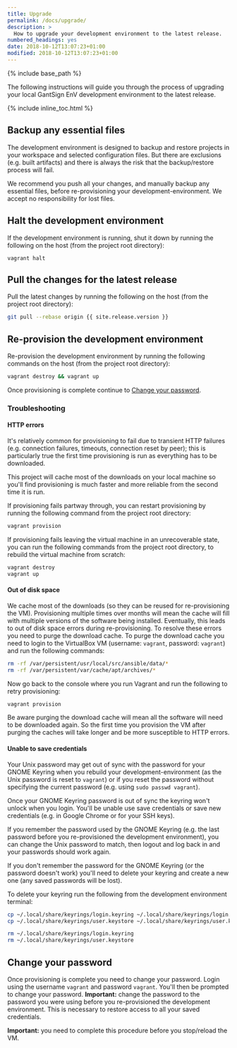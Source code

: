```yaml
---
title: Upgrade
permalink: /docs/upgrade/
description: >
  How to upgrade your development environment to the latest release.
numbered_headings: yes
date: 2018-10-12T13:07:23+01:00
modified: 2018-10-12T13:07:23+01:00
---
```


{% include base_path %}

The following instructions will guide you through the process of upgrading your
local GantSign EnV development environment to the latest release.

{% include inline_toc.html %}

## Backup any essential files

The development environment is designed to backup and restore projects in your
workspace and selected configuration files. But there are exclusions (e.g. built
artifacts) and there is always the risk that the backup/restore process will
fail.

We recommend you push all your changes, and manually backup any essential files,
before re-provisioning your development-environment. We accept no responsibility
for lost files.

## Halt the development environment

If the development environment is running, shut it down by running the following
on the host (from the project root directory):

```
vagrant halt
```

## Pull the changes for the latest release

Pull the latest changes by running the following on the host (from the project
root directory):

```bash
git pull --rebase origin {{ site.release.version }}
```

## Re-provision the development environment

Re-provision the development environment by running the following commands on
the host (from the project root directory):

```bash
vagrant destroy && vagrant up
```

Once provisioning is complete continue to
[Change your password](#change-your-password).

### Troubleshooting

#### HTTP errors

It's relatively common for provisioning to fail due to transient HTTP failures
(e.g. connection failures, timeouts, connection reset by peer); this is
particularly true the first time provisioning is run as everything has to be
downloaded.

This project will cache most of the downloads on your local machine so you'll
find provisioning is much faster and more reliable from the second time it is
run.

If provisioning fails partway through, you can restart provisioning by running
the following command from the project root directory:

```bash
vagrant provision
```

If provisioning fails leaving the virtual machine in an unrecoverable state, you
can run the following commands from the project root directory, to rebuild the
virtual machine from scratch:

```bash
vagrant destroy
vagrant up
```

#### Out of disk space

We cache most of the downloads (so they can be reused for re-provisioning the
VM). Provisioning multiple times over months will mean the cache will fill with
multiple versions of the software being installed. Eventually, this leads to out
of disk space errors during re-provisioning. To resolve these errors you need to
purge the download cache. To purge the download cache you need to login to the
VirtualBox VM (username: `vagrant`, password: `vagrant`) and run the following
commands:

```bash
rm -rf /var/persistent/usr/local/src/ansible/data/*
rm -rf /var/persistent/var/cache/apt/archives/*
```

Now go back to the console where you run Vagrant and run the following to retry
provisioning:

```bash
vagrant provision
```

Be aware purging the download cache will mean all the software will need to be
downloaded again. So the first time you provision the VM after purging the
caches will take longer and be more susceptible to HTTP errors.

#### Unable to save credentials

Your Unix password may get out of sync with the password for your GNOME Keyring
when you rebuild your development-environment (as the Unix password is reset to
`vagrant`) or if you reset the password without specifying the current password
(e.g. using `sudo passwd vagrant`).

Once your GNOME Keyring password is out of sync the keyring won't unlock when
you login. You'll be unable use save credentials or save new credentials (e.g.
in Google Chrome or for your SSH keys).

If you remember the password used by the GNOME Keyring (e.g. the last password
before you re-provisioned the development environment), you can change the Unix
password to match, then logout and log back in and your passwords should work
again.

If you don't remember the password for the GNOME Keyring (or the password
doesn't work) you'll need to delete your keyring and create a new one (any saved
passwords will be lost).

To delete your keyring run the following from the development environment
terminal:

```bash
cp ~/.local/share/keyrings/login.keyring ~/.local/share/keyrings/login.keyring.bak
cp ~/.local/share/keyrings/user.keystore ~/.local/share/keyrings/user.keystore.bak

rm ~/.local/share/keyrings/login.keyring
rm ~/.local/share/keyrings/user.keystore
```

## Change your password

Once provisioning is complete you need to change your password. Login using the
username `vagrant` and password `vagrant`. You'll then be prompted to change
your password. **Important:** change the password to the password you were
using before you re-provisioned the development environment. This is necessary
to restore access to all your saved credentials.

**Important:** you need to complete this procedure before you stop/reload the
VM.
